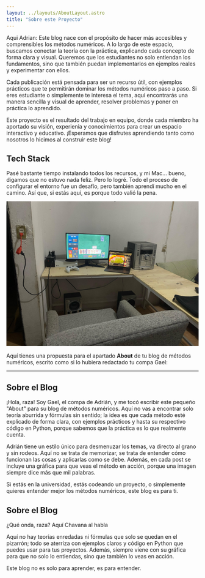 ```yaml
---
layout: ../layouts/AboutLayout.astro
title: "Sobre este Proyecto"
---
```



Aqui Adrian:
Este blog nace con el propósito de hacer más accesibles y comprensibles los métodos numéricos. A lo largo de este espacio, buscamos conectar la teoría con la práctica, explicando cada concepto de forma clara y visual. Queremos que los estudiantes no solo entiendan los fundamentos, sino que también puedan implementarlos en ejemplos reales y experimentar con ellos.

Cada publicación está pensada para ser un recurso útil, con ejemplos prácticos que te permitirán dominar los métodos numéricos paso a paso. Si eres estudiante o simplemente te interesa el tema, aquí encontrarás una manera sencilla y visual de aprender, resolver problemas y poner en práctica lo aprendido.

Este proyecto es el resultado del trabajo en equipo, donde cada miembro ha aportado su visión, experienia y conocimientos para crear un espacio interactivo y educativo. ¡Esperamos que disfrutes aprendiendo tanto como nosotros lo hicimos al construir este blog!


## Tech Stack

Pasé bastante tiempo instalando todos los recursos, y mi Mac… bueno, digamos que no estuvo nada feliz. Pero lo logré. Todo el proceso de configurar el entorno fue un desafío, pero también aprendí mucho en el camino. Así que, si estás aquí, es porque todo valió la pena.


  ![Texto alternativo](/src/assets/images/EscritorioFoto.jpg)

Aquí tienes una propuesta para el apartado **About** de tu blog de métodos numéricos, escrito como si lo hubiera redactado tu compa Gael:

---

## Sobre el Blog

¡Hola, raza! Soy Gael, el compa de Adrián, y me tocó escribir este pequeño "About" para su blog de métodos numéricos. Aquí no vas a encontrar solo teoría aburrida y fórmulas sin sentido; la idea es que cada método esté explicado de forma clara, con ejemplos prácticos y hasta su respectivo código en Python, porque sabemos que la práctica es lo que realmente cuenta.

Adrián tiene un estilo único para desmenuzar los temas, va directo al grano y sin rodeos. Aquí no se trata de memorizar, se trata de entender cómo funcionan las cosas y aplicarlas como se debe. Además, en cada post se incluye una gráfica para que veas el método en acción, porque una imagen siempre dice más que mil palabras.

Si estás en la universidad, estás codeando un proyecto, o simplemente quieres entender mejor los métodos numéricos, este blog es para ti.

## Sobre el Blog

¿Qué onda, raza? Aquí Chavana al habla

 Aquí no hay teorías enredadas ni fórmulas que solo se quedan en el pizarrón; todo se aterriza con ejemplos claros y código en Python que puedes usar para tus proyectos. Además, siempre viene con su gráfica para que no solo lo entiendas, sino que también lo veas en acción.

Este blog no es solo para aprender, es para entender.






